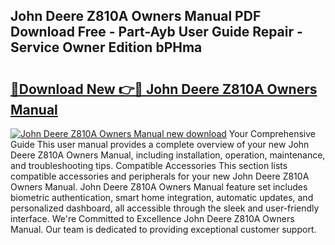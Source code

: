 ## John Deere Z810A Owners Manual PDF Download Free - Part-Ayb User Guide Repair - Service Owner Edition bPHma

# <h2><a href="http://bc97285.oget.top/?id=John+Deere+Z810A+Owners+Manual">🔗Download New 👉🔴 John Deere Z810A Owners Manual</a></h2>

[![John Deere Z810A Owners Manual new download](https://i.imgur.com/5g1atiW.png)](http://bc97285.oget.top/?id=John+Deere+Z810A+Owners+Manual)
Your Comprehensive Guide This user manual provides a complete overview of your new John Deere Z810A Owners Manual, including installation, operation, maintenance, and troubleshooting tips. Compatible Accessories This section lists compatible accessories and peripherals for your new John Deere Z810A Owners Manual. John Deere Z810A Owners Manual feature set includes biometric authentication, smart home integration, automatic updates, and personalized dashboard, all accessible through the sleek and user-friendly interface. We're Committed to Excellence John Deere Z810A Owners Manual. Our team is dedicated to providing exceptional customer support.
